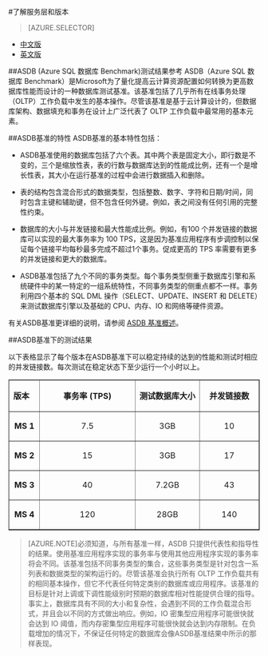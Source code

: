 <properties linkid="" urlDisplayName="" pageTitle="了解服务层和版本 - Azure 微软云" metaKeywords="Azure 云,技术文档,文档与资源,MySQL,数据库,性能,Azure MySQL, MySQL PaaS,Azure MySQL PaaS, Azure MySQL Service, Azure RDS,ASDB基准" description="针对服务层和不同版本的性能介绍,为您选择MySQL 数据库 on Azure提供了详细的参考。我们按照ASDB基准,提供了不同版本的测试数据供您参考。" metaCanonical="" services="MySQL" documentationCenter="Services" title="" authors="" solutions="" manager="" editor="" />

<tags ms.service="mysql" ms.date="" wacn.date="12/28/2015"/>

#了解服务层和版本
> [AZURE.SELECTOR]
- [中文版](/documentation/articles/mysql-database-performance-guidance-asdb-test-result)
- [英文版](/documentation/articles/mysql-database-enus-performance-guidance-asdb-test-result)

##ASDB (Azure SQL 数据库 Benchmark)测试结果参考 
ASDB（Azure SQL 数据库 Benchmark）是Microsoft为了量化提高云计算资源配置如何转换为更高数据库性能而设计的一种数据库测试基准。该基准包括了几乎所有在线事务处理（OLTP）工作负载中发生的基本操作。尽管该基准是基于云计算设计的，但数据库架构、数据填充和事务在设计上广泛代表了 OLTP 工作负载中最常用的基本元素。

##ASDB基准的特性 
ASDB基准的基本特性包括：

- ASDB基准使用的数据库包括了六个表。其中两个表是固定大小，即行数是不变的，三个是缩放性表，表的行数与数据库达到的性能成比例，还有一个是增长性表，其大小在运行基准的过程中会进行数据插入和删除。

- 表的结构包含混合形式的数据类型，包括整数、数字、字符和日期/时间，同时包含主键和辅助键，但不包含任何外键。例如，表之间没有任何引用的完整性约束。

- 数据库的大小与并发链接和最大性能成比例。例如，有100 个并发链接的数据库可以实现的最大事务率为 100 TPS，这是因为基准应用程序有步调控制以保证每个链接平均每秒最多完成不超过1个事务。促成更高的 TPS 率需要有更多的并发链接和更大的数据库。

- ASDB基准包括了九个不同的事务类型。每个事务类型侧重于数据库引擎和系统硬件中的某一特定的一组系统特性，不同事务类型的侧重点都不一样。事务利用四个基本的 SQL DML 操作（SELECT、UPDATE、INSERT 和 DELETE）来测试数据库引擎以及基础的 CPU、内存、IO 和网络等硬件资源。

有关ASDB基准更详细的说明，请参阅 [ASDB 基准概述](https://msdn.microsoft.com/zh-cn/library/azure/dn741327.aspx#Benchmark_summary)。

##ASDB基准下的测试结果

以下表格显示了每个版本在ASDB基准下可以稳定持续的达到的性能和测试时相应的并发链接数。每次测试在稳定状态下至少运行一个小时以上。

<table border="1" cellspacing="0" cellpadding="0" width="477">
  <tr>
    <td width="47" valign="top"><p><strong>版本</strong><strong> </strong></p></td>
    <td width="195" valign="top"><p align="center"><strong>事</strong><strong>务</strong><strong>率</strong><strong> (TPS)</strong></p></td>
    <td width="122" valign="top"><p align="center"><strong>测试数据库大小</strong><strong> </strong></p></td>
    <td width="113" valign="top"><p align="center"><strong>并发链接数</strong><strong> </strong></p></td>
  </tr>
  <tr>
    <td width="47" valign="top"><p align="center"><strong>MS 1</strong></p></td>
    <td width="195" valign="top"><p align="center">7.5</p></td>
    <td width="122" valign="top"><p align="center">3GB</p></td>
    <td width="113" valign="top"><p align="center">10</p></td>
  </tr>
  <tr>
    <td width="47" valign="top"><p align="center"><strong>MS 2</strong></p></td>
    <td width="195" valign="top"><p align="center">15</p></td>
    <td width="122" valign="top"><p align="center">3GB</p></td>
    <td width="113" valign="top"><p align="center">17</p></td>
  </tr>
  <tr>
    <td width="47" valign="top"><p align="center"><strong>MS 3</strong></p></td>
    <td width="195" valign="top"><p align="center">40</p></td>
    <td width="122" valign="top"><p align="center">7.2GB</p></td>
    <td width="113" valign="top"><p align="center">43</p></td>
  </tr>
  <tr>
    <td width="47" valign="top"><p align="center"><strong>MS 4</strong></p></td>
    <td width="195" valign="top"><p align="center">120</p></td>
    <td width="122" valign="top"><p align="center">28GB</p></td>
    <td width="113" valign="top"><p align="center">140</p></td>
  </tr>
</table>

>[AZURE.NOTE]必须知道，与所有基准一样，ASDB 只提供代表性和指导性的结果。使用基准应用程序实现的事务率与使用其他应用程序实现的事务率将会不同。该基准包括不同事务类型的集合，这些事务类型是针对包含一系列表和数据类型的架构运行的。尽管该基准会执行所有 OLTP 工作负载共有的相同基本操作，但它不代表任何特定类别的数据库或应用程序。该基准的目标是针对上调或下调性能级别时预期的数据库相对性能提供合理的指导。事实上，数据库具有不同的大小和复杂性，会遇到不同的工作负载混合形式，并且会以不同的方式做出响应。例如，IO 密集型应用程序可能很快就会达到 IO 阈值，而内存密集型应用程序可能很快就会达到内存限制。在负载增加的情况下，不保证任何特定的数据库会像ASDB基准结果中所示的那样表现。
